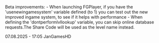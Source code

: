 Beta improvements:
	- When launching FGPlayer, if you have the 'usenewingamesystem' variable defined (to 1) you can test out the new improved ingame system, to see if it helps with performance
	- When defining the 'dontperformlvllookup' variable, you can skip online database requests.The Share Code will be used as the level name instead.

07.08.2025 - 17:05
JanGamesHD